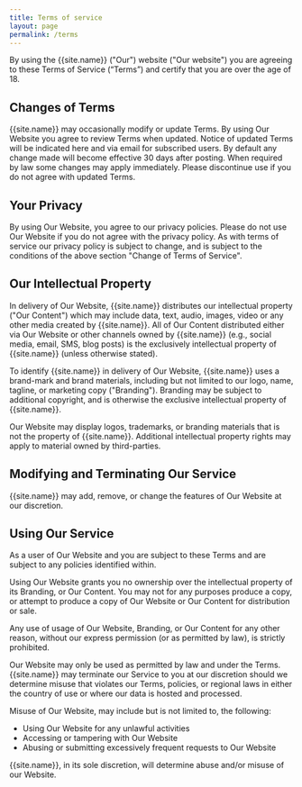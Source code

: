 ```yaml
---
title: Terms of service
layout: page
permalink: /terms
---
```


By using the {{site.name}} ("Our") website ("Our website") you are agreeing to these Terms of Service (“Terms”) and certify that you are over the age of 18.

## Changes of Terms

{{site.name}} may occasionally modify or update Terms. By using Our Website you agree to review Terms when updated. Notice of updated Terms will be indicated here and via email for subscribed users. By default any change made will become effective 30 days after posting. When required by law some changes may apply immediately. Please discontinue use if you do not agree with updated Terms.

## Your Privacy

By using Our Website, you agree to our privacy policies. Please do not use Our Website if you do not agree with the privacy policy. As with terms of service our privacy policy is subject to change, and is subject to the conditions of the above section "Change of Terms of Service".

## Our Intellectual Property

In delivery of Our Website, {{site.name}} distributes our intellectual property ("Our Content") which may include data, text, audio, images, video or any other media created by {{site.name}}. All of Our Content distributed either via Our Website or other channels owned by {{site.name}} (e.g., social media, email, SMS, blog posts) is the exclusively intellectual property of {{site.name}} (unless otherwise stated).

To identify {{site.name}} in delivery of Our Website, {{site.name}} uses a brand-mark and brand materials, including but not limited to our logo, name, tagline, or marketing copy ("Branding"). Branding may be subject to additional copyright, and is otherwise the exclusive intellectual property of {{site.name}}.

Our Website may display logos, trademarks, or branding materials that is not the property of {{site.name}}. Additional intellectual property rights may apply to material owned by third-parties.

## Modifying and Terminating Our Service

{{site.name}} may add, remove, or change the features of Our Website at our discretion.

## Using Our Service

As a user of Our Website and you are subject to these Terms and are subject to any policies identified within.

Using Our Website grants you no ownership over the intellectual property of its Branding, or Our Content. You may not for any purposes produce a copy, or attempt to produce a copy of Our Website or Our Content for distribution or sale. 

Any use of usage of Our Website, Branding, or Our Content for any other reason, without our express permission (or as permitted by law), is strictly prohibited.

Our Website may only be used as permitted by law and under the Terms. {{site.name}} may terminate our Service to you at our discretion should we determine misuse that violates our Terms, policies, or regional laws in either the country of use or where our data is hosted and processed.

Misuse of Our Website, may include but is not limited to, the following:

- Using Our Website for any unlawful activities
- Accessing or tampering with Our Website
- Abusing or submitting excessively frequent requests to Our Website

{{site.name}}, in its sole discretion, will determine abuse and/or misuse of our Website.
